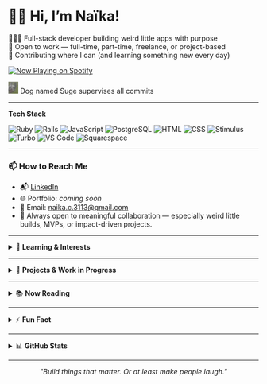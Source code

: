 # 👋🏾 Hi, I’m Naïka!

👷🏾‍♀️ Full-stack developer building weird little apps with purpose  
💼 Open to work — full-time, part-time, freelance, or project-based  
🔌 Contributing where I can (and learning something new every day)  

[![Now Playing on Spotify](https://img.shields.io/badge/Now_Playing-Spotify-1DB954?style=for-the-badge&logo=spotify&logoColor=white)](https://open.spotify.com/playlist/68Og3vyrLPuv7YYoLYBQvu)

<img src="./assets/suge.png" alt="Suge the Frenchie" width="20" /> Dog named Suge supervises all commits 

---

<strong>Tech Stack</strong>

![Ruby](https://img.shields.io/badge/Ruby-CC342D?style=flat&logo=ruby&logoColor=white)
![Rails](https://img.shields.io/badge/Rails-CC0000?style=flat&logo=rubyonrails&logoColor=white)
![JavaScript](https://img.shields.io/badge/JavaScript-F7DF1E?style=flat&logo=javascript&logoColor=black)
![PostgreSQL](https://img.shields.io/badge/PostgreSQL-336791?style=flat&logo=postgresql&logoColor=white)
![HTML](https://img.shields.io/badge/HTML5-E34F26?style=flat&logo=html5&logoColor=white)
![CSS](https://img.shields.io/badge/CSS3-1572B6?style=flat&logo=css3&logoColor=white)
![Stimulus](https://img.shields.io/badge/StimulusJS-ff4757?style=flat&logo=lightning&logoColor=white)
![Turbo](https://img.shields.io/badge/Turbo-8A2BE2?style=flat)
![VS Code](https://img.shields.io/badge/VS%20Code-007ACC?style=flat&logo=visual-studio-code&logoColor=white)
![Squarespace](https://img.shields.io/badge/Squarespace-000000?style=flat&logo=squarespace&logoColor=white)

---

### 📫 How to Reach Me

- 📬 [LinkedIn](https://www.linkedin.com/in/naikaestriplet/)
- 🌐 Portfolio: *coming soon*
- 📨 Email: naika.c.3113@gmail.com  
- 🤝 Always open to meaningful collaboration — especially weird little builds, MVPs, or impact-driven projects.

---

<details>
<summary>🧠 <strong>Learning & Interests</strong></summary>

Currently exploring:

- Frontend performance optimization  
- Webflow  
- Swift, mobile dev, and design systems  
- How to convince myself that testing is fun (jury’s still out)

Also happy to chat about:

- Bootcamp life & transitioning into tech  
- Building solo apps with Rails  
- Running customer support teams (my past life)

</details>

---

<details>
<summary>🚧 <strong>Projects & Work in Progress</strong></summary>

**🔄 Pester** *(in progress)*  
A hybrid to-do list and AI chatbot that shames you into getting things done — with custom tone modes, gatekeeping logic, and slow claps.  
> _"Think productivity meets passive aggression."_  
[View repo →](https://github.com/n4ika/pester)

**📚 StudySpark**  
A collaborative study planner built in 2 weeks at Le Wagon with a team of 4. Find tutors, plan sessions, and share notes with ease.  
[View repo →](https://github.com/n4ika/studyspark)

**🍊 Juice Stand Economics Simulator**  
A cursed economic simulator where you run a cursed juice stand in a cursed economy. Prices rise. Demand falls. Mayhem ensues.  
[View repo →](https://github.com/n4ika/juice-stand-economics)

**🆘 ResourceReach** *(planning stage)*  
A community-focused app to help people in crisis connect with local resources fast — built for urgency, dignity, and real-time support.  
> _If you've ever said, “I don’t know where to go for help,” this app is for you._  
🔗 [Pitch deck →](https://docs.google.com/presentation/d/1P1a9qKGT2PBqb4xHzpyNOqnVtIe2jAvSntUWXtpgf5s/edit?slide=id.p#slide=id.p) *(coming soon)*  
💡 Got ideas, experience, or want to contribute? [Reach out!](mailto:naika.c.3113@gmail.com)

💡 Looking to collaborate on any of these projects? Have UX ideas? Want to co-build weird stuff? [Let’s chat](mailto:naika.c.3113@gmail.com).

</details>

---

<details>
<summary>📚 <strong>Now Reading</strong></summary>

- *Parable of the Sower* by Octavia E Butler
- *The Creative Act* by Rick Rubin  
- *Orbiting the Giant Hairball* by Gordon MacKenzie  
*(Last updated: [July 18, 2025])*

</details>

---

<details>
<summary>⚡ <strong>Fun Fact</strong></summary>

I once wrote an entire app feature out of spite just to prove a point. (It worked.)  
Also: Suge snores like a tiny freight train.

</details>

---

<details>
<summary>📊 <strong>GitHub Stats</strong></summary>

![GitHub Stats](https://github-readme-stats.vercel.app/api?username=n4ika&show_icons=true&theme=default)  
![Top Langs](https://github-readme-stats.vercel.app/api/top-langs/?username=n4ika&layout=compact)

</details>

---

<p align="center">
  <i>"Build things that matter. Or at least make people laugh."</i>
</p>

